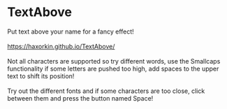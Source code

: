 # TextAbove
Put text above your name for a fancy effect!<br>
<br>
https://haxorkin.github.io/TextAbove/
<br>
<br>
Not all characters are supported so try different words, use the Smallcaps functionality if some letters are pushed too high, add spaces to the upper text to shift its position!<br>
<br>
Try out the different fonts and if some characters are too close, click between them and press the button named Space!
